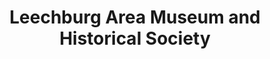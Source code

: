 ---
layout: repo
title: "Leechburg Area Museum and Historical Society"
id: 14000
permalink: repos/14000/
---